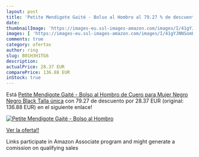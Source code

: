 ```yaml
---
layout: post
title: 'Petite Mendigote Gaité - Bolso al Hombro al 79.27 % de descuento'
date: 
thumbnailImage: 'https://images-eu.ssl-images-amazon.com/images/I/41gYJNNSomL._SL200_.jpg'
images: [ 'https://images-eu.ssl-images-amazon.com/images/I/41gYJNNSomL._SL200_.jpg' ]
comments: true
category: ofertas
author: ring
slug: B01H3H1TG6
description:
actualPrice: 28.37 EUR
comparePrice: 136.88 EUR
inStock: true
---
```


Está [Petite Mendigote Gaité - Bolso al Hombro de Cuero para Mujer  Negro  Negro  Black    Talla única](https://www.amazon.es/dp/B01H3H1TG6/?tag=tolees-21) con 79.27 de descuento por 28.37 EUR (original: 136.88 EUR) en el siguiente enlace!

[![Petite Mendigote Gaité - Bolso al Hombro](https://images-eu.ssl-images-amazon.com/images/I/41gYJNNSomL._SL200_.jpg)](https://www.amazon.es/dp/B01H3H1TG6/?tag=tolees-21)

[Ver la oferta!!](https://www.amazon.es/dp/B01H3H1TG6/?tag=tolees-21)

Links participate in Amazon Associate program and might generate a comission on qualifying sales


